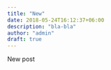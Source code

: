 ```yaml
---
title: "New"
date: 2018-05-24T16:12:37+06:00
description: "bla-bla"
author: "admin"
draft: true
---
```


New post
